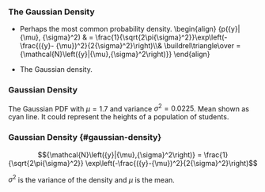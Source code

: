 <!--frame start-->
### The Gaussian Density

-   Perhaps the most common probability density.
    \\begin{align}
        {p({y}| {\mu}, {\sigma}^2) & = \frac{1}{\sqrt{2\pi{\sigma}^2}}\exp\left(-\frac{({y}- {\mu})^2}{2{\sigma}^2}\right)\\\\& \buildrel\triangle\over = {\mathcal{N}\left({y}|{\mu},{\sigma}^2\right)}}
    \\end{align}

-   The Gaussian density.

<!--frame end-->
<!--frame start-->

### Gaussian Density

<object class="svgplot"
data="../ml/diagrams/gaussian_of_height.svg">
</object>

The Gaussian PDF with ${\mu}=1.7$ and variance ${\sigma}^2=
  0.0225$. Mean shown as cyan line. It could represent the heights of a
population of students.

<!--frame end-->
<!--frame start-->
### Gaussian Density {#gaussian-density}

$${\mathcal{N}\left({y}|{\mu},{\sigma}^2\right)} = \frac{1}{\sqrt{2\pi{\sigma}^2}} \exp\left(-\frac{({y}-{\mu})^2}{2{\sigma}^2}\right)$$

${\sigma}^2$ is the variance of the density and ${\mu}$ is the mean.

<!--frame end-->

